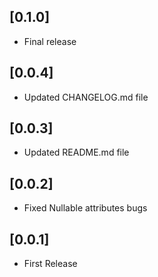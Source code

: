 ## [0.1.0]
* Final release

## [0.0.4]
* Updated CHANGELOG.md file

## [0.0.3]
* Updated README.md file

## [0.0.2]
* Fixed Nullable attributes bugs

## [0.0.1]
* First Release


